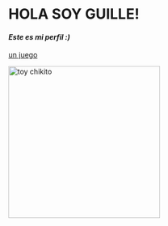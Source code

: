 <div style="dasplay: flex; justify-content:center; align-item:center">
<h1> HOLA SOY GUILLE! </h1>

#### *Este es mi perfil :)*
[un juego](https://www.minijuegos.com/juego/papas-cheeseria)

<img src="https://ih1.redbubble.net/image.1958698361.2854/mp,504x498,matte,f8f8f8,t-pad,600x600,f8f8f8.jpg" alt="toy chikito" height="300px">

</div>

